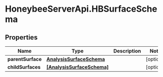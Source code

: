 # HoneybeeServerApi.HBSurfaceSchema

## Properties
Name | Type | Description | Notes
------------ | ------------- | ------------- | -------------
**parentSurface** | [**AnalysisSurfaceSchema**](AnalysisSurfaceSchema.md) |  | [optional] 
**childSurfaces** | [**[AnalysisSurfaceSchema]**](AnalysisSurfaceSchema.md) |  | [optional] 


